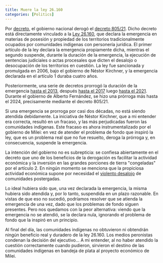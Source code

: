 ```yaml
---
title: Muere la ley 26.160 
categories: [Politics]
---
```


Por
[decreto](https://www.boletinoficial.gob.ar/detalleAviso/primera/317918/20241210),
el gobierno nacional derogó el [decreto
805/21](https://www.boletinoficial.gob.ar/detalleAviso/primera/253065/20211118). Dicho decreto está directamente vinculado a la [Ley
26.160](https://www.argentina.gob.ar/normativa/nacional/122499/texto), que
declara la emergencia en materias de posesión y propiedad de los territorios
tradicionalmente ocupados por comunidades indígenas con personería jurídica. 
El primer artículo de la ley 
declara la emergencia propiamente dicha, mientras el segundo suspende, durante la
duración de la emergencia, la ejecución de sentencias judiciales o actas
procesales que dicten el desalojo o desocupación de los territorios en
cuestión. La ley fue sancionada y promulgada en 2006, bajo el gobierno de Néstor Kirchner,
y la emergencia declarada en el artículo 1 duraba cuatro años. 

Posteriormente,
una serie de decretos prorrogó la duración de la emergencia 
[hasta el
2013](https://www.argentina.gob.ar/normativa/nacional/ley-26554-2009-161400),
después [hasta el 2017](https://www.argentina.gob.ar/normativa/nacional/ley-26894-2013-221176)
luego [hasta el
2021](https://www.argentina.gob.ar/normativa/nacional/ley-27400-2017-291497).
Durante el gobierno de Alberto Fernández, se hizo una prórroga más hasta el
2024, precisamente mediante el decreto 805/21.

Si una emergencia se prorroga por casi dos décadas, no está siendo atendida
debidamente. La iniciativa de Néstor Kirchner, que a mi entender era correcta,
resultó en un fracaso, y las más perjudicadas fueron las comunidades
indígenas. Este fracaso es ahora instrumentalizado por el gobierno de
Milei: en vez de atender el problema de fondo que inspiró la ley, que es un
problema real que no fue resuelto, deroga la prórroga y, en consecuencia,
suspende la emergencia. 

La intención del gobierno no es subrepticia: se confiesa abiertamente en el
decreto que uno de los beneficios de la derogación es facilitar la actividad
económica y la inversión en las grandes porciones de tierra "congeladas" por el
artículo 2. En ningún momento se menciona que la propiciosa actividad económica 
supone por necesidad el [violento desalojo](https://www.infobae.com/politica/2024/12/10/el-gobierno-derogo-un-decreto-clave-y-finalizo-la-emergencia-en-tierras-indigenas/) de comunidades 
postergadas.

Lo ideal hubiera sido que, una vez declarada la emergencia, la misma hubiera
sido atendida y, por lo tanto, suspendida en un plazo razonable. En vistas de
que eso no sucedió, podríamos resolver que se atienda la emergencia de una vez,
dado que los problemas de fondo siguen presentes. Pero nos quedamos con la
peor alternativa: viendo que la emergencia no se atendió, se la declara
nula, ignorando el problema de fondo que la inspiró en un principio.

Al final del día, las comunidades indígenas no obtuvieron ni obtendrán ningún
beneficio real y duradero de la ley 26.160. Los medios peronistas condenan la 
decisión del ejecutivo... A mi entender, al no haber atendido la cuestión
correctamente cuando pudieron, sirvieron el destino de las comunidades
indígenas en bandeja de plata al proyecto económico de Milei.





















